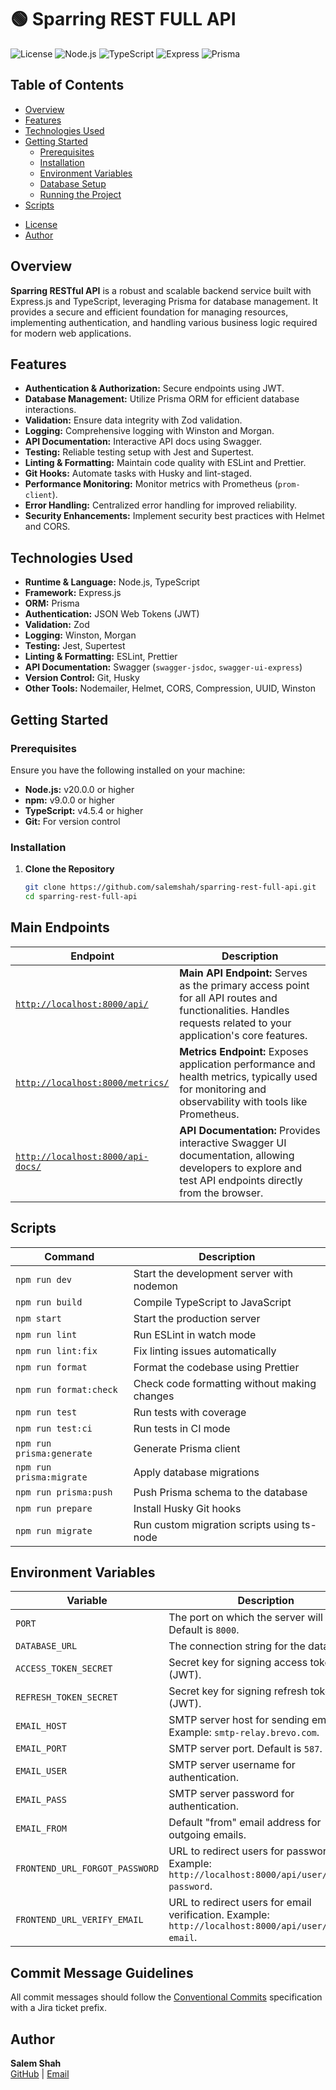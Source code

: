 # 🟢 Sparring REST FULL API 

![License](https://img.shields.io/badge/license-Private-green.svg)
![Node.js](https://img.shields.io/badge/node.js-20.0.0-green.svg)
![TypeScript](https://img.shields.io/badge/TypeScript-4.5.4-blue.svg)
![Express](https://img.shields.io/badge/Express-4.17.1-lightgrey.svg)
![Prisma](https://img.shields.io/badge/Prisma-5.20.0-brightgreen.svg)

## Table of Contents

- [Overview](#overview)
- [Features](#features)
- [Technologies Used](#technologies-used)
- [Getting Started](#getting-started)
    - [Prerequisites](#prerequisites)
    - [Installation](#installation)
    - [Environment Variables](#environment-variables)
    - [Database Setup](#database-setup)
    - [Running the Project](#running-the-project)
- [Scripts](#scripts)

[//]: # (- [API Documentation]&#40;#api-documentation&#41;)
[//]: # (- [Testing]&#40;#testing&#41;)
[//]: # (- [Linting and Formatting]&#40;#linting-and-formatting&#41;)
[//]: # (- [Contributing]&#40;#contributing&#41;)
- [License](#license)
- [Author](#author)

## Overview

**Sparring RESTful API** is a robust and scalable backend service built with Express.js and TypeScript, leveraging Prisma for database management. It provides a secure and efficient foundation for managing resources, implementing authentication, and handling various business logic required for modern web applications.

## Features

- **Authentication & Authorization:** Secure endpoints using JWT.
- **Database Management:** Utilize Prisma ORM for efficient database interactions.
- **Validation:** Ensure data integrity with Zod validation.
- **Logging:** Comprehensive logging with Winston and Morgan.
- **API Documentation:** Interactive API docs using Swagger.
- **Testing:** Reliable testing setup with Jest and Supertest.
- **Linting & Formatting:** Maintain code quality with ESLint and Prettier.
- **Git Hooks:** Automate tasks with Husky and lint-staged.
- **Performance Monitoring:** Monitor metrics with Prometheus (`prom-client`).
- **Error Handling:** Centralized error handling for improved reliability.
- **Security Enhancements:** Implement security best practices with Helmet and CORS.

## Technologies Used

- **Runtime & Language:** Node.js, TypeScript
- **Framework:** Express.js
- **ORM:** Prisma
- **Authentication:** JSON Web Tokens (JWT)
- **Validation:** Zod
- **Logging:** Winston, Morgan
- **Testing:** Jest, Supertest
- **Linting & Formatting:** ESLint, Prettier
- **API Documentation:** Swagger (`swagger-jsdoc`, `swagger-ui-express`)
- **Version Control:** Git, Husky
- **Other Tools:** Nodemailer, Helmet, CORS, Compression, UUID, Winston

## Getting Started

### Prerequisites

Ensure you have the following installed on your machine:

- **Node.js:** v20.0.0 or higher
- **npm:** v9.0.0 or higher
- **TypeScript:** v4.5.4 or higher
- **Git:** For version control

### Installation

1. **Clone the Repository**

   ```bash
   git clone https://github.com/salemshah/sparring-rest-full-api.git
   cd sparring-rest-full-api


## Main Endpoints

| Endpoint                      | Description                                                                 |
| ----------------------------- | --------------------------------------------------------------------------- |
| [`http://localhost:8000/api/`](http://localhost:8000/api/)           | **Main API Endpoint:** Serves as the primary access point for all API routes and functionalities. Handles requests related to your application's core features. |
| [`http://localhost:8000/metrics/`](http://localhost:8000/metrics/) | **Metrics Endpoint:** Exposes application performance and health metrics, typically used for monitoring and observability with tools like Prometheus. |
| [`http://localhost:8000/api-docs/`](http://localhost:8000/api-docs/) | **API Documentation:** Provides interactive Swagger UI documentation, allowing developers to explore and test API endpoints directly from the browser. |



## Scripts

| Command                   | Description                                  |
|---------------------------|----------------------------------------------|
| `npm run dev`             | Start the development server with nodemon    |
| `npm run build`           | Compile TypeScript to JavaScript             |
| `npm start`               | Start the production server                  |
| `npm run lint`            | Run ESLint in watch mode                     |
| `npm run lint:fix`        | Fix linting issues automatically             |
| `npm run format`          | Format the codebase using Prettier           |
| `npm run format:check`    | Check code formatting without making changes |
| `npm run test`            | Run tests with coverage                      |
| `npm run test:ci`         | Run tests in CI mode                         |
| `npm run prisma:generate` | Generate Prisma client                       |
| `npm run prisma:migrate`  | Apply database migrations                    |
| `npm run prisma:push`     | Push Prisma schema to the database           |
| `npm run prepare`         | Install Husky Git hooks                      |
| `npm run migrate`         | Run custom migration scripts using ts-node   |


## Environment Variables

| Variable                       | Description                                                                                             |
|--------------------------------|---------------------------------------------------------------------------------------------------------|
| `PORT`                         | The port on which the server will run. Default is `8000`.                                               |
| `DATABASE_URL`                 | The connection string for the database.                                                                 |
| `ACCESS_TOKEN_SECRET`          | Secret key for signing access tokens (JWT).                                                             |
| `REFRESH_TOKEN_SECRET`         | Secret key for signing refresh tokens (JWT).                                                            |
| `EMAIL_HOST`                   | SMTP server host for sending emails. Example: `smtp-relay.brevo.com`.                                   |
| `EMAIL_PORT`                   | SMTP server port. Default is `587`.                                                                     |
| `EMAIL_USER`                   | SMTP server username for authentication.                                                                |
| `EMAIL_PASS`                   | SMTP server password for authentication.                                                                |
| `EMAIL_FROM`                   | Default "from" email address for outgoing emails.                                                       |
| `FRONTEND_URL_FORGOT_PASSWORD` | URL to redirect users for password reset. Example: `http://localhost:8000/api/user/reset-password`.   |
| `FRONTEND_URL_VERIFY_EMAIL`    | URL to redirect users for email verification. Example: `http://localhost:8000/api/user/verify-email`. |

## Commit Message Guidelines

All commit messages should follow the [Conventional Commits](https://www.conventionalcommits.org/) specification with a Jira ticket prefix.

## Author

**Salem Shah**  
[GitHub](https://github.com/salemshah) | [Email](mailto:salemshahdev@gmail.com)